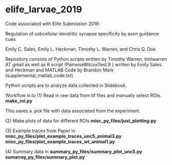 # elife_larvae_2019
Code associated with Elife Submission 2019:

Regulation of subcellular dendritic synapse specificity by axon guidance cues

Emily C. Sales, Emily L. Heckman, Timothy L. Warren, and Chris Q. Doe


Repository consists of Python scripts written by
Timothy Warren, timlwarren AT gmail
as well as R script (PairwiseWilcoxTest.R ) written by Emily Sales and Heckman
and MATLAB Code by Brandon Mark  (supplemental_matlab_code.txt)

Python scripts are to analyze data collected in Slidebook.

Workflow is to 
(1) Read in raw data from tif files and manually select ROIs.
**make_roi.py**

This saves a .pck file with data associated from the experiment.

(2) Make plots of data for different ROIs
**misc_py_files/just_plotting.py**

(3) Example traces from Paper in
**misc_py_files/plot_example_traces_unc5_animal3.py**
**misc_py_files/plot_example_traces_wt_animal1.py**

(4) Summary data in
**summary_py_files/summary_plot_unc5.py**
**sumarray_py_files/summary_plot.py**




